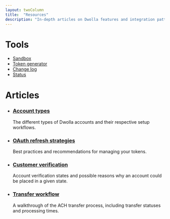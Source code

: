 ```yaml
---
layout: twoColumn
title:  "Resources"
description: "In-depth articles on Dwolla features and integration patterns."
---
```


<h1>Tools</h1>
<ul class="icon-links">
    <li><a href="/resources/sandbox.html" class="icon-tools-sandbox">Sandbox</a></li>
    <li><a href="http://dwolla-token.herokuapp.com" class="icon-tools-token-generator">Token generator</a></li>
    <li><a href="/resources/changelog.html" class="icon-tools-change-log">Change log</a></li>
    <li><a href="http://status.dwolla.com" target="_blank" class="icon-tools-status">Status</a></li>
</ul>
<h1>Articles</h1>
<ul class="article-list">
    <li>
        <h3><a href="/resources/account-types.html">Account types</a></h3>
        <p>The different types of Dwolla accounts and their respective setup workflows.</p>
    </li>
    <li>
        <h3><a href="/resources/oauth-refresh-strategies.html">OAuth refresh strategies</a></h3>
        <p>Best practices and recommendations for managing your tokens.</p>
    </li>
    <li>
        <h3><a href="/resources/customer-verification.html">Customer verification</a></h3>
        <p>Account verification states and possible reasons why an account could be placed in a given state.</p>
    </li>
    <li>
        <h3><a href="/resources/transfer-workflow.html">Transfer workflow</a></h3>
        <p>A walkthrough of the ACH transfer process, including transfer statuses and processing times.</p>
    </li>
</ul>